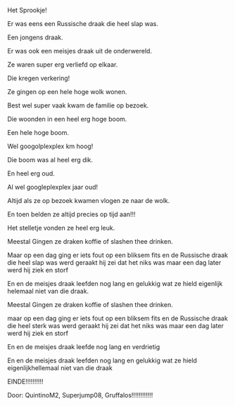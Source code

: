 Het Sprookje!

Er was eens een Russische draak die heel slap was.

Een jongens draak.

Er was ook een meisjes draak uit de onderwereld.

Ze waren super erg verliefd op elkaar.

Die kregen verkering!

Ze gingen op een hele hoge wolk wonen.

Best wel super vaak kwam de familie op bezoek.

Die woonden in een heel erg hoge boom.

Een hele hoge boom.

Wel googolplexplex km hoog!

Die boom was al heel erg dik.

En heel erg oud.

Al wel googleplexplex jaar oud!

Altijd als ze op bezoek kwamen vlogen ze naar de wolk.

En toen belden ze altijd precies op tijd aan!!!

Het stelletje vonden ze heel erg leuk.

Meestal Gingen ze draken koffie of slashen thee drinken.

Maar op een dag ging er iets fout op een bliksem fits en de Russische draak die heel slap was werd geraakt hij zei dat het niks was maar een dag later werd hij ziek en storf  

En en de meisjes draak leefden nog lang en gelukkig wat ze hield eigenlijk helemaal niet van die draak. 

Meestal Gingen ze draken koffie of slashen thee drinken.

maar op een dag ging er iets fout op een bliksem fits en de Russische draak die heel sterk was werd  geraakt hij zei dat het niks was maar een dag later werd hij ziek en storf  

En en de meisjes draak leefde nog lang en verdrietig 

En en de meisjes draak leefden nog lang en gelukkig wat ze hield eigenlijkhellemaal niet van die draak 

EINDE!!!!!!!!!!

Door: QuintinoM2, Superjump08, Gruffalos!!!!!!!!!!!!
